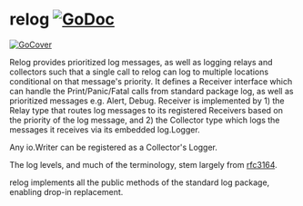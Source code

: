 # relog [![GoDoc](https://godoc.org/github.com/gpitfield/relog?status.svg)](https://godoc.org/github.com/gpitfield/relog)
[![GoCover](http://gocover.io/_badge/github.com/gpitfield/relog)](http://gocover.io/github.com/gpitfield/relog)

Relog provides prioritized log messages, as well as logging relays and collectors such that a
single call to relog can log to multiple locations conditional on that message's priority.
It defines a Receiver interface which can handle the Print/Panic/Fatal calls from
standard package log, as well as prioritized messages e.g. Alert, Debug.
Receiver is implemented by 1) the Relay type that routes log messages to its registered
Receivers based on the priority of the log message, and 2) the Collector type which logs
the messages it receives via its embedded log.Logger.

Any io.Writer can be registered as a Collector's Logger.

The log levels, and much of the terminology, stem largely from [rfc3164](https://tools.ietf.org/html/rfc3164).

relog implements all the public methods of the standard log package, enabling drop-in replacement.

